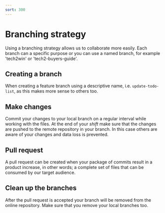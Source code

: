 ```yaml
---
sort: 300
---
```


# Branching strategy

Using a branching strategy allows us to collaborate more easily. Each branch can a specific purpose or you can use a named branch, for example 'tech2win' or 'tech2-buyers-guide'.

## Creating a branch

When creating a feature branch using a descriptive name, i.e. `update-todo-list`, as this makes more sense to others too.

## Make changes

Commit your changes to your local branch on a regular interval while working with the files. At the end of your _shift_ make sure that the changes are pushed to the remote repository in your branch. In this case others are aware of your changes and data loss is prevented.

## Pull request

A pull request can be created when your package of commits result in a product increase, in other words; a complete set of files that can be consumed by our target audience.

## Clean up the branches

After the pull request is accepted your branch will be removed from the online repository. Make sure that you remove your local branches too.
